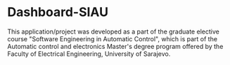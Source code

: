 # Dashboard-SIAU
This application/project was developed as a part of the graduate elective course "Software Engineering in Automatic Control", which is part of the Automatic control and electronics Master's degree program offered by the Faculty of Electrical Engineering, University of Sarajevo.
